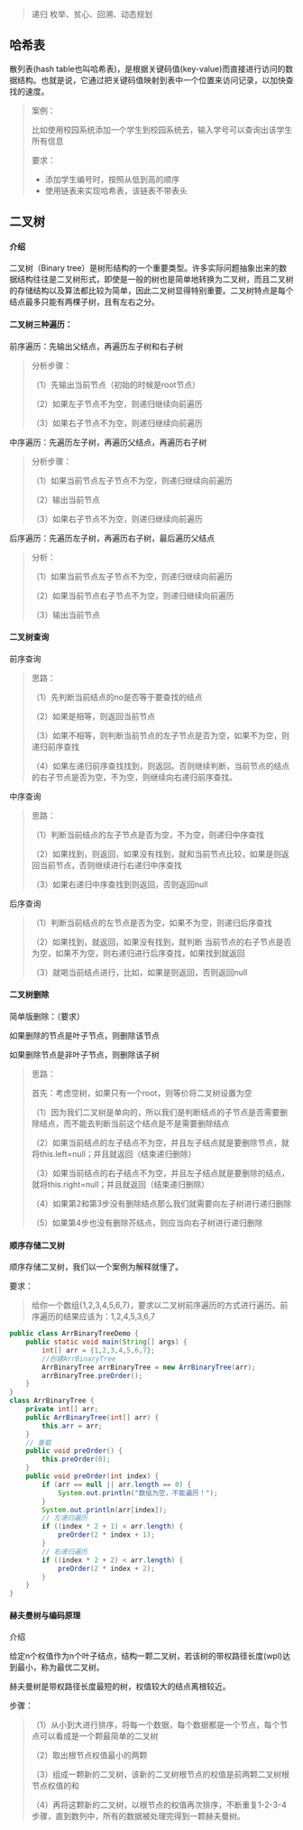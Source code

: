 > 递归 枚举、贫心、回溯、动态规划

## 哈希表

散列表(hash table也叫哈希表)，是根据关键码值(key-value)而直接进行访问的数据结构。也就是说，它通过把关键码值映射到表中一个位置来访问记录，以加快查找的速度。

> 案例：
>
> 比如使用校园系统添加一个学生到校园系统去，输入学号可以查询出该学生所有信息
>
> 要求：
>
> * 添加学生编号时，按照从低到高的顺序
> * 使用链表来实现哈希表，该链表不带表头



## 二叉树

#### 介绍

二叉树（Binary tree）是树形结构的一个重要类型。许多实际问题抽象出来的数据结构往往是二叉树形式，即使是一般的树也是简单地转换为二叉树，而且二叉树的存储结构以及算法都比较为简单，因此二叉树显得特别重要。二叉树特点是每个结点最多只能有两棵子树，且有左右之分。

#### 二叉树三种遍历：

前序遍历：先输出父结点，再遍历左子树和右子树

> 分析步骤：
>
> （1）先输出当前节点（初始的时候是root节点）
>
> （2）如果左子节点不为空，则递归继续向前遍历
>
> （3）如果右子节点不为空，则递归继续向前遍历

中序遍历：先遍历左子树，再遍历父结点，再遍历右子树

> 分析步骤：
>
> （1）如果当前节点左子节点不为空，则递归继续向前遍历
>
> （2）输出当前节点
>
> （3）如果右子节点不为空，则递归继续向前遍历

后序遍历：先遍历左子树，再遍历右子树，最后遍历父结点

> 分析：
>
> （1）如果当前节点左子节点不为空，则递归继续向前遍历
>
> （2）如果当前节点右子节点不为空，则递归继续向前遍历
>
> （3）输出当前节点



#### 二叉树查询

前序查询

> 思路：
>
> （1）先判断当前结点的no是否等于要查找的结点
>
> （2）如果是相等，则返回当前节点
>
> （3）如果不相等，则判断当前节点的左子节点是否为空，如果不为空，则递归前序查找
>
> （4）如果左递归前序查找找到，则返回。否则继续判断，当前节点的结点的右子节点是否为空，不为空，则继续向右递归前序查找。

中序查询

> 思路：
>
> （1）判断当前结点的左子节点是否为空，不为空，则递归中序查找
>
> （2）如果找到，则返回，如果没有找到，就和当前节点比较，如果是则返回当前节点，否则继续进行右递归中序查找
>
> （3）如果右递归中序查找到则返回，否则返回null

后序查询

> （1）判断当前结点的左节点是否为空，如果不为空，则递归后序查找
>
> （2）如果找到，就返回，如果没有找到，就判断 当前节点的右子节点是否为空，如果不为空，则右递归进行后序查找，如果找到就返回
>
> （3）就喝当前结点进行，比如，如果是则返回，否则返回null



#### 二叉树删除

简单版删除：（要求）

如果删除的节点是叶子节点，则删除该节点

如果删除节点是非叶子节点，则删除该子树

> 思路：
>
> 首先：考虑空树，如果只有一个root，则等价将二叉树设置为空
>
> （1）因为我们二叉树是单向的，所以我们是判断结点的子节点是否需要删除结点，而不能去判断当前这个结点是不是需要删除结点
>
> （2）如果当前结点的左子结点不为空，并且左子结点就是要删除节点，就将this.left=null；并且就返回（结束递归删除）
>
> （3）如果当前结点的右子结点不为空，并且左子结点就是要删除的结点，就将this.right=null；并且就返回（结束递归删除）
>
> （4）如果第2和第3步没有删除结点那么我们就需要向左子树进行递归删除
>
> （5）如果第4步也没有删除芥结点，则应当向右子树进行递归删除



#### 顺序存储二叉树

顺序存储二叉树，我们以一个案例为解释就懂了。

要求：

> 给你一个数组{1,2,3,4,5,6,7}，要求以二叉树前序遍历的方式进行遍历。前序遍历的结果应该为：1,2,4,5,3,6,7

```java
public class ArrBinaryTreeDemo {
    public static void main(String[] args) {
        int[] arr = {1,2,3,4,5,6,7};
        //创建ArrBinaryTree
        ArrBinaryTree arrBinaryTree = new ArrBinaryTree(arr);
        arrBinaryTree.preOrder();
    }
}
class ArrBinaryTree {
    private int[] arr;
    public ArrBinaryTree(int[] arr) {
        this.arr = arr;
    }
    // 重载
    public void preOrder() {
        this.preOrder(0);
    }
    public void preOrder(int index) {
        if (arr == null || arr.length == 0) {
            System.out.println("数组为空，不能遍历！");
        }
        System.out.println(arr[index]);
        // 左递归遍历
        if ((index * 2 + 1) < arr.length) {
            preOrder(2 * index + 1);
        }
        // 右递归遍历
        if ((index * 2 + 2) < arr.length) {
            preOrder(2 * index + 2);
        }
    }
}
```

#### 赫夫曼树与编码原理

介绍

给定n个权值作为n个叶子结点，结构一颗二叉树，若该树的带权路径长度(wpl)达到最小，称为最优二叉树。

赫夫曼树是带权路径长度最短的树，权值较大的结点离根较近。

步骤：

> （1）从小到大进行排序，将每一个数据，每个数据都是一个节点，每个节点可以看成是一个颗最简单的二叉树
>
> （2）取出根节点权值最小的两颗
>
> （3）组成一颗新的二叉树，该新的二叉树根节点的权值是前两颗二叉树根节点权值的和
>
> （4）再将这颗新的二叉树，以根节点的权值再次排序，不断重复1-2-3-4步骤，直到数列中，所有的数据被处理完得到一颗赫夫曼树。
